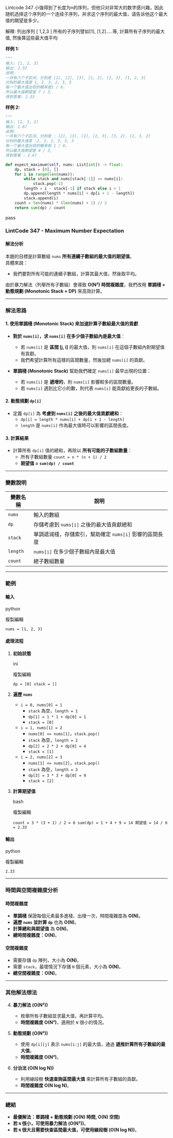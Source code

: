 Lintcode 347
小强得到了长度为n的序列，但他只对非常大的数字感兴趣，因此随机选择这个序列的一个连续子序列，并求这个序列的最大值，请告诉他这个最大值的期望是多少。

解釋:
列出序列 [ 1,2,3 ] 所有的子序列譬如[1], [1,2].....等, 計算所有子序列的最大值, 然後算這些最大值平均 

**样例 1:**
```python
"""
输入: [1, 2, 3]
输出: 2.33
说明: 
一共有六个子区间，分别是 [1], [2], [3], [1, 2], [2, 3], [1, 2, 3]
分别的最大值是 1, 2, 3, 2, 3, 3
每一个最大值出现的概率是1 / 6，
所以最大值期望是 7 / 3,
得到答案: 2.33
```
**样例 2:**
```python
"""
输入: [2, 3, 2]
输出: 2.67
说明: 
一共有六个子区间，分别是 : [2], [3], [2], [2, 3], [3, 2], [2, 3, 2]
分别的最大值是 :2, 3, 2, 3, 3, 3
每一个最大值出现的概率是 1 / 6，
所以最大值期望是 8 / 3,
得到答案 : 2.67
```


```python
def expect_maximum(self, nums: List[int]) -> float:
	dp, stack = [0], []
	for i in range(len(nums)):
		while stack and nums[stack[-1]] <= nums[i]:
			stack.pop(-1)
		length = i - stack[-1] if stack else i + 1
		dp.append(length * nums[i] + dp[i + 1 - length])
		stack.append(i)
	count = len(nums) * (len(nums) + 1) // 2
	return sum(dp) / count
```
pass


### **LintCode 347 - Maximum Number Expectation**

#### **解法分析**

本題的目標是計算數組 `nums` **所有連續子數組的最大值的期望值**。  
具體來說：

- 我們要對所有可能的連續子數組，計算其最大值，然後取平均。

由於暴力解法（列舉所有子數組）會導致 **O(N²) 時間複雜度**，我們改用 **單調棧 + 動態規劃 (Monotonic Stack + DP)** 來高效計算。

---

### **解法思路**

#### **1. 使用單調棧 (Monotonic Stack) 來加速計算子數組最大值的貢獻**

- **對於 `nums[i]`，求 `nums[i]` 在多少個子數組內是最大值**：
    
    - 若 `nums[i]` 是 **區間 [j, i]** 的最大值，則 `nums[i]` 在這個子數組內對期望值有貢獻。
    - 我們希望計算所有這樣的區間數量，然後加總 `nums[i]` 的貢獻。
- **單調棧 (Monotonic Stack)** 幫助我們確定 `nums[i]` 最早出現的位置：
    
    - 若 `nums[i]` 是 **遞增的**，則 `nums[i]` 影響較多的區間數量。
    - 若 `nums[i]` 遇到比它小的數，則代表 `nums[i]` 能貢獻給更長的子數組。

#### **2. 動態規劃 `dp[i]`**

- 定義 `dp[i]` 為 **考慮到 `nums[i]` 之後的最大值貢獻總和**：
    - `dp[i] = length * nums[i] + dp[i + 1 - length]`
    - `length` 是 `nums[i]` 作為最大值時可以影響的區間長度。

#### **3. 計算結果**

- 計算所有 `dp[i]` 值的總和，再除以 **所有可能的子數組數量**：
    - 所有子數組數量 `count = n * (n + 1) / 2`
    - **期望值 = `sum(dp) / count`**

---

### **變數說明**

|變數名稱|說明|
|---|---|
|`nums`|輸入的數組|
|`dp`|存儲考慮到 `nums[i]` 之後的最大值貢獻總和|
|`stack`|單調遞減棧，存儲索引，幫助確定 `nums[i]` 影響的區間長度|
|`length`|`nums[i]` 在多少個子數組內是最大值|
|`count`|總子數組數量|

---

### **範例**

#### **輸入**

python

複製編輯

`nums = [1, 2, 3]`

#### **處理流程**

1. **初始狀態**
    
    ini
    
    複製編輯
    
    `dp = [0] stack = []`
    
2. **遍歷 `nums`**
    
    - `i = 0, nums[0] = 1`
        - `stack` 為空，`length = 1`
        - `dp[1] = 1 * 1 + dp[0] = 1`
        - `stack = [0]`
    - `i = 1, nums[1] = 2`
        - `nums[0] <= nums[1]`，`stack.pop()`
        - `stack` 為空，`length = 2`
        - `dp[2] = 2 * 2 + dp[0] = 4`
        - `stack = [1]`
    - `i = 2, nums[2] = 3`
        - `nums[1] <= nums[2]`，`stack.pop()`
        - `stack` 為空，`length = 3`
        - `dp[3] = 3 * 3 + dp[0] = 9`
        - `stack = [2]`
3. **計算期望值**
    
    bash
    
    複製編輯
    
    `count = 3 * (3 + 1) / 2 = 6 sum(dp) = 1 + 4 + 9 = 14 期望值 = 14 / 6 = 2.33`
    

#### **輸出**

python

複製編輯

`2.33`

---

### **時間與空間複雜度分析**

#### **時間複雜度**

- **單調棧** 保證每個元素最多進棧、出棧一次，時間複雜度為 **O(N)**。
- **遍歷 `nums` 並計算 `dp`** 也為 **O(N)**。
- **計算總和與期望值** 為 **O(N)**。
- **總時間複雜度：O(N)**。

#### **空間複雜度**

- 需要存儲 `dp` 陣列，大小為 **O(N)**。
- 需要 `stack`，最壞情況下存儲 `N` 個元素，大小為 **O(N)**。
- **總空間複雜度：O(N)**。

---

### **其他解法想法**

4. **暴力解法 (O(N²))**
    
    - 枚舉所有子數組並求最大值，再計算平均。
    - **時間複雜度 O(N²)**，適用於 `N` 很小的情況。
5. **動態規劃 (O(N²))**
    
    - 使用 `dp[i][j]` 表示 `nums[i:j]` 的最大值，通過 **遞推計算所有子數組的最大值**。
    - **時間複雜度 O(N²)**。
6. **分治法 (O(N log N))**
    
    - 利用線段樹 **快速查詢區間最大值** 來計算所有子數組的貢獻。
    - **時間複雜度 O(N log N)**。

---

### **總結**

- **最優解法：單調棧 + 動態規劃 (O(N) 時間, O(N) 空間)**
- **若 `N` 很小，可使用暴力解法 (O(N²))**。
- **若 `N` 很大且需要快查區間最大值，可使用線段樹 (O(N log N))**。